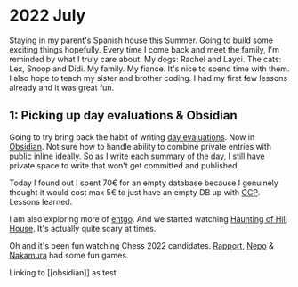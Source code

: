 # 2022 July

Staying in my parent's Spanish house this Summer. Going to build some exciting things hopefully. Every time I come back and meet the family, I'm reminded by what I truly care about. My dogs: Rachel and Layci. The cats: Lex, Snoop and Didi. My family. My fiance. It's nice to spend time with them. I also hope to teach my sister and brother coding. I had my first few lessons already and it was great fun. 

## 1: Picking up day evaluations & Obsidian

Going to try bring back the habit of writing [day evaluations](https://medium.com/@nikitavoloboev/day-evaluations-5706f31c9c5e). Now in [Obsidian](../../tools/obsidian.md). Not sure how to handle ability to combine private entries with public inline ideally. So as I write each summary of the day, I still have private space to write that won't get committed and published.

Today I found out I spent 70€ for an empty database because I genuinely thought it would cost max 5€ to just have an empty DB up with [GCP](../../cloud-computing/gcp/gcp.md). Lessons learned.

I am also exploring more of [entgo](https://entgo.io/docs/getting-started/). And we started watching [Haunting of Hill House](https://trakt.tv/shows/the-haunting-of-hill-house). It's actually quite scary at times.

Oh and it's been fun watching Chess 2022 candidates. [Rapport](https://twitter.com/rjrapport), [Nepo](https://twitter.com/lachesisq?lang=en) & [Nakamura](https://twitter.com/GMHikaru) had some fun games. 

Linking to [[obsidian]] as test.
